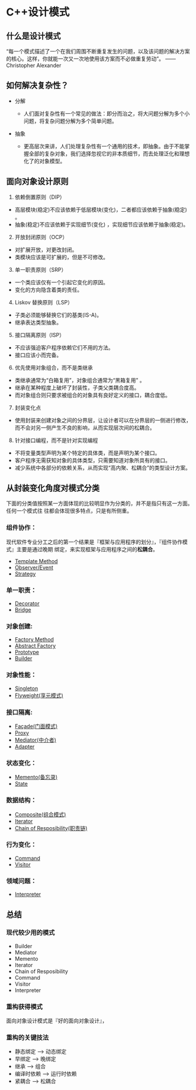 # C++设计模式

## 什么是设计模式

“每一个模式描述了一个在我们周围不断重复发生的问题，以及该问题的解决方案的核心。这样，你就能一次又一次地使用该方案而不必做重复劳动”。
——Christopher Alexander

## 如何解决复杂性？

+ 分解
  + 人们面对复杂性有一个常见的做法：即分而治之，将大问题分解为多个小问题，将复杂问题分解为多个简单问题。

+ 抽象
  + 更高层次来讲，人们处理复杂性有一个通用的技术，即抽象。由于不能掌握全部的复杂对象，我们选择忽视它的非本质细节，而去处理泛化和理想化了的对象模型。
  
  
## 面向对象设计原则

1. 依赖倒置原则（DIP）
  + 高层模块(稳定)不应该依赖于低层模块(变化)，二者都应该依赖于抽象(稳定) 。
  + 抽象(稳定)不应该依赖于实现细节(变化) ，实现细节应该依赖于抽象(稳定)。
2. 开放封闭原则（OCP）
  + 对扩展开放，对更改封闭。
  + 类模块应该是可扩展的，但是不可修改。
3. 单一职责原则（SRP）
  + 一个类应该仅有一个引起它变化的原因。
  + 变化的方向隐含着类的责任。
4. Liskov 替换原则（LSP）
  + 子类必须能够替换它们的基类(IS-A)。
  + 继承表达类型抽象。
5. 接口隔离原则（ISP）
  + 不应该强迫客户程序依赖它们不用的方法。
  + 接口应该小而完备。
6. 优先使用对象组合，而不是类继承
  + 类继承通常为“白箱复用”，对象组合通常为“黑箱复用” 。
  + 继承在某种程度上破坏了封装性，子类父类耦合度高。
  + 而对象组合则只要求被组合的对象具有良好定义的接口，耦合度低。
7. 封装变化点
  + 使用封装来创建对象之间的分界层，让设计者可以在分界层的一侧进行修改，而不会对另一侧产生不良的影响，从而实现层次间的松耦合。
8. 针对接口编程，而不是针对实现编程
  + 不将变量类型声明为某个特定的具体类，而是声明为某个接口。
  + 客户程序无需获知对象的具体类型，只需要知道对象所具有的接口。
  + 减少系统中各部分的依赖关系，从而实现“高内聚、松耦合”的类型设计方案。

## 从封装变化角度对模式分类

下面的分类值按照某一方面体现的比较明显作为分类的，并不是指只有这一方面。 任何一个模式往
往都会体现很多特点，只是有所侧重。

### 组件协作：

现代软件专业分工之后的第一个结果是『框架与应用程序的划分』，『组件协作模式』主要是通过晚期
绑定，来实现框架与应用程序之间的**松耦合**。

+   [Template Method](./Template%20Method)
+   [Observer/Event](./Observer)
+   [Strategy](./Strategy)

### 单一职责： 

+   [Decorator](./Decorator)
+   [Bridge](./Bridge)

### 对象创建:

+   [Factory Method](./Factory%20Method)
+   [Abstract Factory](./Abstract%20Factory)
+   [Prototype](./Prototype)
+   [Builder](./Builder)

### 对象性能：

+   [Singleton](./Singleton)
+   [Flyweight(享元模式)](./Flyweight)

### 接口隔离:

+   [Façade(门面模式)](./Facade)
+   [Proxy](./Proxy)
+   [Mediator(中介者)](./Mediator)
+   [Adapter](./Adapter)

### 状态变化：

+   [Memento(备忘录)](./Memento)
+   [State](./State)

### 数据结构：

+   [Composite(组合模式)](./Composite)
+   [Iterator](./Iterator)
+   [Chain of Resposibility(职责链)](./Chain%20of%20Resposibility)

### 行为变化：

+ [Command](./Command)
+ [Visitor](./Visitor)

### 领域问题：

+   [Interpreter](./Interpreter)

## 总结

### 现代较少用的模式

+   Builder
+   Mediator
+   Memento
+   Iterator
+   Chain of Resposibility
+   Command
+   Visitor
+   Interpreter

### 重构获得模式 

面向对象设计模式是『好的面向对象设计』，

### 重构的关键技法

+   静态绑定 --> 动态绑定
+   早绑定 --> 晚绑定
+   继承 --> 组合
+   编译时依赖 --> 运行时依赖
+   紧耦合 --> 松耦合
